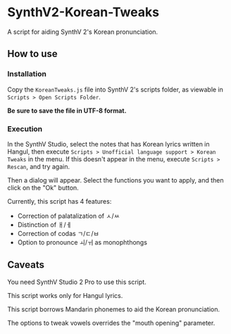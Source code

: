 # SynthV2-Korean-Tweaks
A script for aiding SynthV 2's Korean pronunciation.

## How to use

### Installation
Copy the `KoreanTweaks.js` file into SynthV 2's scripts folder, as viewable in `Scripts > Open Scripts Folder`.

**Be sure to save the file in UTF-8 format.**

### Execution
In the SynthV Studio, select the notes that has Korean lyrics written in Hangul, then execute `Scripts > Unofficial language support > Korean Tweaks` in the menu. If this doesn't appear in the menu, execute `Scripts > Rescan`, and try again.

Then a dialog will appear. Select the functions you want to apply, and then click on the "Ok" button.

Currently, this script has 4 features:
 * Correction of palatalization of ㅅ/ㅆ
 * Distinction of ㅐ/ㅔ
 * Correction of codas ㄱ/ㄷ/ㅂ
 * Option to pronounce ㅚ/ㅟ as monophthongs

## Caveats
You need SynthV Studio 2 Pro to use this script.

This script works only for Hangul lyrics.

This script borrows Mandarin phonemes to aid the Korean pronunciation.

The options to tweak vowels overrides the "mouth opening" parameter.
